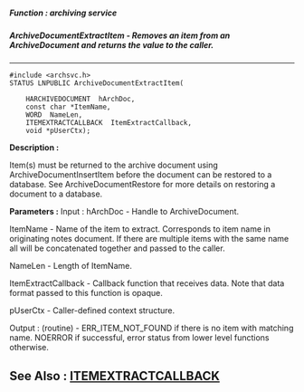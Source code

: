 ##### Function : archiving service
##### ArchiveDocumentExtractItem - Removes an item from an ArchiveDocument and returns the value to the caller.
---
```
#include <archsvc.h>
STATUS LNPUBLIC ArchiveDocumentExtractItem(

	HARCHIVEDOCUMENT  hArchDoc,
	const char *ItemName,
	WORD  NameLen,
	ITEMEXTRACTCALLBACK  ItemExtractCallback,
	void *pUserCtx);
```
**Description :**

Item(s) must be returned to the archive document using 
ArchiveDocumentInsertItem before the document can be restored to a database. 
See ArchiveDocumentRestore for more details on restoring a document to a 
database.

**Parameters :**
Input :
hArchDoc  -  Handle to ArchiveDocument.

ItemName  -  Name of the item to extract. Corresponds to item name in originating notes document. If there are multiple items with the same name all will be concatenated together and passed to the caller. 

NameLen  -  Length of ItemName.

ItemExtractCallback  -  Callback function that receives data. Note that data format passed to this function is opaque.

pUserCtx  -  Caller-defined context structure.

Output :
(routine)  -  ERR_ITEM_NOT_FOUND if there is no item with matching name. NOERROR if successful, error status	from lower level functions otherwise.



**See Also :**
[ITEMEXTRACTCALLBACK](/domino-c-api-docs/reference/Data/ITEMEXTRACTCALLBACK)
---
